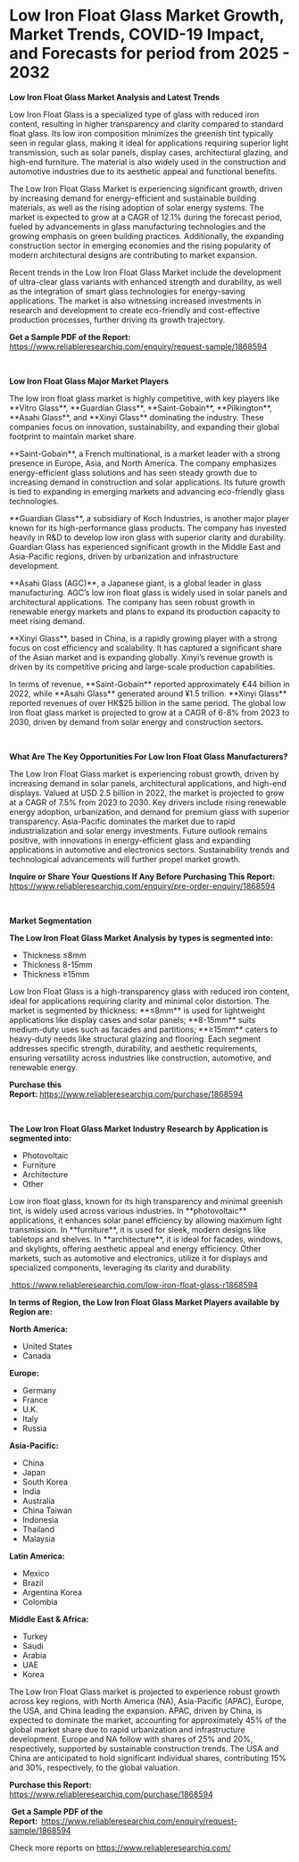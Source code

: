 <p><h1>Low Iron Float Glass Market Growth, Market Trends, COVID-19 Impact, and Forecasts for period from 2025 - 2032</h1></p><p><strong>Low Iron Float Glass Market Analysis and Latest Trends</strong></p>
<p><p>Low Iron Float Glass is a specialized type of glass with reduced iron content, resulting in higher transparency and clarity compared to standard float glass. Its low iron composition minimizes the greenish tint typically seen in regular glass, making it ideal for applications requiring superior light transmission, such as solar panels, display cases, architectural glazing, and high-end furniture. The material is also widely used in the construction and automotive industries due to its aesthetic appeal and functional benefits.</p><p>The Low Iron Float Glass Market is experiencing significant growth, driven by increasing demand for energy-efficient and sustainable building materials, as well as the rising adoption of solar energy systems. The market is expected to grow at a CAGR of 12.1% during the forecast period, fueled by advancements in glass manufacturing technologies and the growing emphasis on green building practices. Additionally, the expanding construction sector in emerging economies and the rising popularity of modern architectural designs are contributing to market expansion.</p><p>Recent trends in the Low Iron Float Glass Market include the development of ultra-clear glass variants with enhanced strength and durability, as well as the integration of smart glass technologies for energy-saving applications. The market is also witnessing increased investments in research and development to create eco-friendly and cost-effective production processes, further driving its growth trajectory.</p></p>
<p><strong>Get a Sample PDF of the Report:&nbsp;</strong> <a href="https://www.reliableresearchiq.com/enquiry/request-sample/1868594?utm_campaign=1842&utm_medium=2&utm_source=Github&utm_content=ia&utm_term=25012025&utm_id=low-iron-float-glass">https://www.reliableresearchiq.com/enquiry/request-sample/1868594</a></p>
<p>&nbsp;</p>
<p><strong>Low Iron Float Glass Major Market Players</strong></p>
<p><p>The low iron float glass market is highly competitive, with key players like **Vitro Glass**, **Guardian Glass**, **Saint-Gobain**, **Pilkington**, **Asahi Glass**, and **Xinyi Glass** dominating the industry. These companies focus on innovation, sustainability, and expanding their global footprint to maintain market share.</p><p>**Saint-Gobain**, a French multinational, is a market leader with a strong presence in Europe, Asia, and North America. The company emphasizes energy-efficient glass solutions and has seen steady growth due to increasing demand in construction and solar applications. Its future growth is tied to expanding in emerging markets and advancing eco-friendly glass technologies.</p><p>**Guardian Glass**, a subsidiary of Koch Industries, is another major player known for its high-performance glass products. The company has invested heavily in R&D to develop low iron glass with superior clarity and durability. Guardian Glass has experienced significant growth in the Middle East and Asia-Pacific regions, driven by urbanization and infrastructure development.</p><p>**Asahi Glass (AGC)**, a Japanese giant, is a global leader in glass manufacturing. AGC’s low iron float glass is widely used in solar panels and architectural applications. The company has seen robust growth in renewable energy markets and plans to expand its production capacity to meet rising demand.</p><p>**Xinyi Glass**, based in China, is a rapidly growing player with a strong focus on cost efficiency and scalability. It has captured a significant share of the Asian market and is expanding globally. Xinyi’s revenue growth is driven by its competitive pricing and large-scale production capabilities.</p><p>In terms of revenue, **Saint-Gobain** reported approximately €44 billion in 2022, while **Asahi Glass** generated around ¥1.5 trillion. **Xinyi Glass** reported revenues of over HK$25 billion in the same period. The global low iron float glass market is projected to grow at a CAGR of 6-8% from 2023 to 2030, driven by demand from solar energy and construction sectors.</p></p>
<p>&nbsp;</p>
<p><strong>What Are The Key Opportunities For Low Iron Float Glass Manufacturers?</strong></p>
<p><p>The Low Iron Float Glass market is experiencing robust growth, driven by increasing demand in solar panels, architectural applications, and high-end displays. Valued at USD 2.5 billion in 2022, the market is projected to grow at a CAGR of 7.5% from 2023 to 2030. Key drivers include rising renewable energy adoption, urbanization, and demand for premium glass with superior transparency. Asia-Pacific dominates the market due to rapid industrialization and solar energy investments. Future outlook remains positive, with innovations in energy-efficient glass and expanding applications in automotive and electronics sectors. Sustainability trends and technological advancements will further propel market growth.</p></p>
<p><strong>Inquire or Share Your Questions If Any Before Purchasing This Report:</strong> <a href="https://www.reliableresearchiq.com/enquiry/pre-order-enquiry/1868594?utm_campaign=1842&utm_medium=2&utm_source=Github&utm_content=ia&utm_term=25012025&utm_id=low-iron-float-glass">https://www.reliableresearchiq.com/enquiry/pre-order-enquiry/1868594</a></p>
<p>&nbsp;</p>
<p><strong>Market Segmentation</strong></p>
<p><strong>The Low Iron Float Glass Market Analysis by types is segmented into:</strong></p>
<p><ul><li>Thickness ≤8mm</li><li>Thickness 8-15mm</li><li>Thickness ≥15mm</li></ul></p>
<p><p>Low Iron Float Glass is a high-transparency glass with reduced iron content, ideal for applications requiring clarity and minimal color distortion. The market is segmented by thickness: **≤8mm** is used for lightweight applications like display cases and solar panels; **8-15mm** suits medium-duty uses such as facades and partitions; **≥15mm** caters to heavy-duty needs like structural glazing and flooring. Each segment addresses specific strength, durability, and aesthetic requirements, ensuring versatility across industries like construction, automotive, and renewable energy.</p></p>
<p><strong>Purchase this Report:&nbsp;</strong><a href="https://www.reliableresearchiq.com/purchase/1868594?utm_campaign=1842&utm_medium=2&utm_source=Github&utm_content=ia&utm_term=25012025&utm_id=low-iron-float-glass">https://www.reliableresearchiq.com/purchase/1868594</a></p>
<p>&nbsp;</p>
<p><strong>The Low Iron Float Glass Market Industry Research by Application is segmented into:</strong></p>
<p><ul><li>Photovoltaic</li><li>Furniture</li><li>Architecture</li><li>Other</li></ul></p>
<p><p>Low iron float glass, known for its high transparency and minimal greenish tint, is widely used across various industries. In **photovoltaic** applications, it enhances solar panel efficiency by allowing maximum light transmission. In **furniture**, it is used for sleek, modern designs like tabletops and shelves. In **architecture**, it is ideal for facades, windows, and skylights, offering aesthetic appeal and energy efficiency. Other markets, such as automotive and electronics, utilize it for displays and specialized components, leveraging its clarity and durability.</p></p>
<p><a href="https://www.reliableresearchiq.com/low-iron-float-glass-r1868594?utm_campaign=1842&utm_medium=2&utm_source=Github&utm_content=ia&utm_term=25012025&utm_id=low-iron-float-glass">&nbsp;https://www.reliableresearchiq.com/low-iron-float-glass-r1868594</a></p>
<p><strong>In terms of Region, the Low Iron Float Glass Market Players available by Region are:</strong></p>
<p>
    <p> <strong> North America: </strong>
        <ul>
            <li>United States</li>
            <li>Canada</li>
        </ul>
        </p> 
    <p> <strong> Europe: </strong>
        <ul>
            <li>Germany</li>
            <li>France</li>
            <li>U.K.</li>
            <li>Italy</li>
            <li>Russia</li>
        </ul>
        </p> 
    <p> <strong> Asia-Pacific: </strong>
        <ul>
            <li>China</li>
            <li>Japan</li>
            <li>South Korea</li>
            <li>India</li>
            <li>Australia</li>
            <li>China Taiwan</li>
            <li>Indonesia</li>
            <li>Thailand</li>
            <li>Malaysia</li>
        </ul>
        </p> 
    <p> <strong> Latin America: </strong>
        <ul>
            <li>Mexico</li>
            <li>Brazil</li>
            <li>Argentina Korea</li>
            <li>Colombia</li>
        </ul>
        </p> 
    <p> <strong> Middle East & Africa: </strong>
        <ul>
            <li>Turkey</li>
            <li>Saudi</li>
            <li>Arabia</li>
            <li>UAE</li>
            <li>Korea</li>
        </ul>
    </p>
    </p>
<p><p>The Low Iron Float Glass market is projected to experience robust growth across key regions, with North America (NA), Asia-Pacific (APAC), Europe, the USA, and China leading the expansion. APAC, driven by China, is expected to dominate the market, accounting for approximately 45% of the global market share due to rapid urbanization and infrastructure development. Europe and NA follow with shares of 25% and 20%, respectively, supported by sustainable construction trends. The USA and China are anticipated to hold significant individual shares, contributing 15% and 30%, respectively, to the global valuation.</p></p>
<p><strong>Purchase this Report: </strong><a href="https://www.reliableresearchiq.com/purchase/1868594?utm_campaign=1842&utm_medium=2&utm_source=Github&utm_content=ia&utm_term=25012025&utm_id=low-iron-float-glass">https://www.reliableresearchiq.com/purchase/1868594</a></p>
<p>&nbsp;<strong>Get a Sample PDF of the Report:&nbsp;&nbsp;</strong><a href="https://www.reliableresearchiq.com/enquiry/request-sample/1868594?utm_campaign=1842&utm_medium=2&utm_source=Github&utm_content=ia&utm_term=25012025&utm_id=low-iron-float-glass">https://www.reliableresearchiq.com/enquiry/request-sample/1868594</a></p>
<p><strong></strong></p>
<p>Check more reports on <a href="https://www.reliableresearchiq.com/?utm_campaign=1842&utm_medium=2&utm_source=Github&utm_content=ia&utm_term=25012025&utm_id=low-iron-float-glass">https://www.reliableresearchiq.com/</a></p>